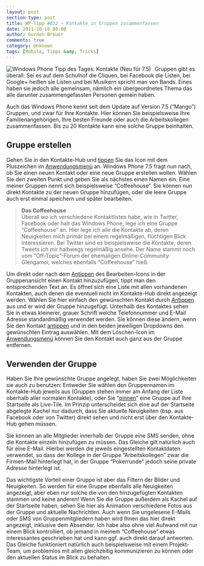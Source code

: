 ```yaml
---
layout: post
section-type: post
title: WP-Tipp #032 – Kontakte in Gruppen zusammenfassen
date: 2011-10-18 08:00
author: Gordon Breuer
comments: true
category: Unknown
tags: [Mobile, Tipps &amp; Tricks]
---
```

<p><img style="margin: 0px 10px 0px 0px; display: inline; float: left" title="" alt="Windows Phone Tipp des Tages: Kontakte (Neu für 7.5)" align="left" src="http://anheledirwp.blob.core.windows.net/wordpress/2011/10/kontaktemg.png" /></p>  <p>Gruppen gibt es überall: Sei es auf dem Schulhof die Cliquen, bei Facebook die Listen, bei Google+ heißen sie Listen und bei Musikern spricht man von Bands. Eines haben sie jedoch alle gemeinsam, nämlich ein übergeordnetes Thema das alle darunter zusammengefassten Personen gemein haben.</p>  <p>Auch das Windows Phone kennt seit dem Update auf Version 7.5 (“Mango”) Gruppen, und zwar für Ihre Kontakte. Hier können Sie beispielsweise Ihre Familienangehörigen, Ihre besten Freunde oder auch die Arbeitskollegen zusammenfassen. Bis zu 20 Kontakte kann eine solche Gruppe beinhalten.</p>  <h2>Gruppe erstellen</h2>  <p>Gehen Sie in den Kontakte-Hub und <a href="/post/2011/09/12/WP7-Tipp-007-%E2%80%93-Standard-Gesten.aspx">tippen</a> Sie das Icon mit dem Pluszeichen im <a href="/post/2011/09/05/WP7-Tipp-002-&ndash;-Das-Anwendungs-und-Kontextmenu.aspx">Anwendungsmenü</a> an. Windows Phone 7.5 fragt nun nach, ob Sie einen neuen Kontakt oder eine neue Gruppe erstellen wollen. Wählen Sie den zweiten Punkt und geben Sie als nächstes einen Namen ein. Eine meiner Gruppen nennt sich beispielsweise “Coffeehouse”. Sie können nun direkt Kontakte zu der neuen Gruppe hinzufügen, oder die leere Gruppe auch erst einmal speichern und später bearbeiten.</p>  <blockquote>   <p><strong>Das Coffeehouse       <br /></strong>Überall wo ich verschiedene Kontaktlisten habe, wie in Twitter, Facebook oder halt das Windows Phone, lege ich eine Gruppe “Coffeehouse” an. Hier lege ich alle die Kontakte ab, deren Neuigkeiten mich primär bei einem regelmäßigen, flüchtigen Blick interessieren. Bei Twitter sind es beispielsweise die Kontakte, deren Tweets ich mir halbwegs regelmäßig ansehe. Der Name stammt noch vom “Off-Topic”-Forum der ehemaligen Online-Community Glengamoi, welches ebenfalls “Coffeehouse” hieß.</p> </blockquote>  <p>Um direkt oder nach dem <a href="/post/2011/09/12/WP7-Tipp-007-%E2%80%93-Standard-Gesten.aspx">Antippen</a> des Bearbeiten-Icons in der Gruppenansicht einen Kontakt hinzuzufügen, tippt man den entsprechenden Text an. Es öffnet sich eine Liste mit allen vorhandenen Kontakten, auch denen die eventuell nicht im Kontakte-Hub direkt angezeigt werden. Wählen Sie hier einfach den gewünschten Kontakt durch <a href="/post/2011/09/12/WP7-Tipp-007-%E2%80%93-Standard-Gesten.aspx">Antippen</a> aus und er wird der Gruppe hinzugefügt. Unterhalb des Kontaktes sehen Sie in etwas kleinerer, grauer Schrift welche Telefonnummer und E-Mail Adresse standardmäßig verwendet werden. Sie können diese ändern, wenn Sie den Kontakt <a href="/post/2011/09/12/WP7-Tipp-007-%E2%80%93-Standard-Gesten.aspx">antippen</a> und in den beiden jeweiligen Dropdowns den gewünschten Eintrag auswählen. Mit dem Löschen-Icon im <a href="/post/2011/09/05/WP7-Tipp-002-&ndash;-Das-Anwendungs-und-Kontextmenu.aspx">Anwendungsmenü</a> können Sie den Kontakt auch ganz aus der Gruppe entfernen.</p>  <h2>Verwenden der Gruppe</h2>  <p>Haben Sie Ihre gewünschte Gruppe angelegt, haben Sie zwei Möglichkeiten sie auch zu benutzen: Entweder Sie wählen den Gruppennamen im Kontakte-Hub jeweils aus (Gruppen stehen immer am Anfang der Liste oberhalb aller normalen Kontakte), oder Sie “<a href="/post/2011/09/13/WP7-Tipp-008-%E2%80%93-Kontakte-im-Schnellzugriff.aspx">pinnen</a>” eine Gruppe auf Ihre Startseite als Live-Tile. Im Prinzip unterscheidet sich eine auf der Startseite abgelegte Kachel nur dadurch, dass Sie aktuelle Neuigkeiten (bsp. aus Facebook oder von Twitter) direkt sehen und nicht erst über den Kontakte-Hub gehen müssen.</p>  <p>Sie können an alle Mitglieder innerhalb der Gruppe eine SMS senden, ohne die Kontakte einzeln hinzufügen zu müssen. Das Gleiche gilt natürlich auch für eine E-Mail. Hierbei werden die jeweils eingestellten Kontaktdaten verwendet, so dass der Kollege in der Gruppe “Arbeitskollegen” zwar die Firmen-Mail hinterlegt hat, in der Gruppe “Pokerrunde” jedoch seine private Adresse hinterlegt ist.</p>  <p>Das wichtigste Vorteil einer Gruppe ist aber das Filtern der Bilder und Neuigkeiten. So werden für eine Gruppe ebenfalls alle Neuigkeiten angezeigt, aber eben nur solche die von den hinzugefügten Kontakten stammen und keine anderen! Wenn Sie die Gruppe außerdem als Kachel auf der Startseite haben, sehen Sie hier als Animation verschiedene Fotos aus der Gruppe und aktuelle Nachrichten. Auch wenn Sie ungelesene E-Mails oder SMS von Gruppenmitgliedern haben wird Ihnen das hier direkt angezeigt, inklusive dem Absender. Ich habe also ohne viel Aufwand mit nur einem Blick kontrolliert, ob jemand in meinem “Coffeehouse” etwas interessantes geschrieben hat und kann ggf. auch direkt darauf antworten. Das Gleiche funktioniert natürlich auch beispielsweise mit einem Projekt-Team, um problemlos mit allen gleichzeitig kommunizieren zu können oder den aktuellen Status im Blick zu behalten. </p>
